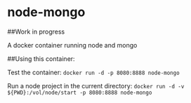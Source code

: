 # node-mongo

##Work in progress

A docker container running node and mongo

##Using this container:

Test the container:
``docker run -d -p 8080:8888 node-mongo``

Run a node project in the current directory:
``docker run -d -v ${PWD}:/vol/node/start -p 8080:8888 node-mongo``
